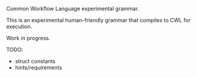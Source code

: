 Common Workflow Language experimental grammar.

This is an experimental human-friendly grammar that compiles to CWL for execution.

Work in progress.

TODO:

* struct constants
* hints/requirements
